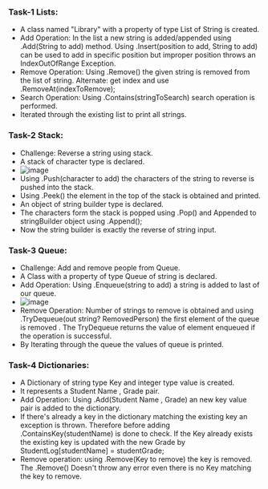 ### Task-1 Lists:
* A class named "Library" with a property of type List of String is created.
* Add Operation: In the list a new string is added/appended using .Add(String to add) method. Using .Insert(position to add, String to add) can be used to add in specific position but improper position throws an IndexOutOfRange Exception.
* Remove Operation: Using .Remove() the given string is removed from the list of string. Alternate: get index and use .RemoveAt(indexToRemove);
* Search Operation: Using .Contains(stringToSearch) search operation is performed.
* Iterated through the existing list to print all strings.

### Task-2 Stack:
* Challenge: Reverse a string using stack.
* A stack of character type is declared.
* ![image](https://github.com/user-attachments/assets/7912c248-78d3-46aa-87e7-6cbeb619b910)
* Using .Push(character to add) the characters of the string to reverse is pushed into the stack.
* Using .Peek() the element in the top of the stack is obtained and printed.
* An object of string builder type is declared.
* The characters form the stack is popped using .Pop() and Appended to stringBuilder object using .Append();
* Now the string builder is exactly the reverse of string input.

### Task-3 Queue:
* Challenge: Add and remove people from Queue.
* A Class with a property of type Queue of string is declared.
* Add Operation: Using .Enqueue(string to add) a string is added to last of our queue.
* ![image](https://github.com/user-attachments/assets/fa589020-3adf-468f-9265-9ef749d198e3)
* Remove Operation: Number of strings to remove is obtained and using .TryDequeue(out string? RemovedPerson) the first element of the queue is removed . The TryDequeue returns the value of element enqueued if the operation is successful.
* By Iterating through the queue the values of queue is printed.

### Task-4 Dictionaries:
* A Dictionary of string type Key and integer type value is created.
* It represents a Student Name , Grade pair.
* Add Operation: Using .Add(Student Name , Grade) an new key value pair is added to the dictionary.
* If there's already a key in the dictionary matching the existing key an exception is thrown. Therefore before adding .ContainsKey(studentName) is done to check. If the Key already exists the existing key is updated with the new Grade by StudentLog[studentName] = studentGrade;
* Remove operation: using .Remove(Key to remove) the key is removed. The .Remove() Doesn't throw any error even there is no Key matching the key to remove.
  
